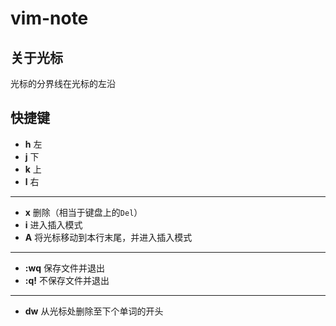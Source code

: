 # vim-note

## 关于光标
光标的分界线在光标的左沿
## 快捷键
- **h** 左
- **j** 下
- **k** 上
- **l** 右
---
- **x** 删除（相当于键盘上的`Del`）
- **i** 进入插入模式
- **A** 将光标移动到本行末尾，并进入插入模式
---
- **:wq** 保存文件并退出
- **:q!** 不保存文件并退出
---
- **dw** 从光标处删除至下个单词的开头